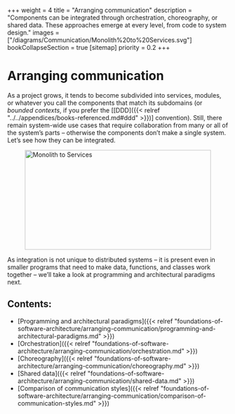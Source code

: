 +++
weight = 4
title = "Arranging communication"
description = "Components can be integrated through orchestration, choreography, or shared data. These approaches emerge at every level, from code to system design."
images = ["/diagrams/Communication/Monolith%20to%20Services.svg"]
bookCollapseSection = true
[sitemap]
  priority = 0.2
+++

# Arranging communication

As a project grows, it tends to become subdivided into services, modules, or whatever you call the components that match its subdomains \(or *bounded contexts*, if you prefer the \[[DDD]({{< relref "../../appendices/books-referenced.md#ddd" >}})\] convention\)\. Still, there remain system\-wide use cases that require collaboration from many or all of the system’s parts – otherwise the components don’t make a single system\. Let’s see how they can be integrated\.

<figure>
<a href="/diagrams/Communication/Monolith%20to%20Services.png">
<picture>
<source srcset="/diagrams/Communication/Monolith%20to%20Services.svg" media="(prefers-color-scheme: light)"/>
<source srcset="/diagrams/Communication/Monolith%20to%20Services.dark.svg" media="(prefers-color-scheme: dark)"/>
<img src="/diagrams/Communication/Monolith%20to%20Services.png" alt="Monolith to Services" loading="lazy" width="1062" height="227" style="width:100%"/>
</picture>
</a>
</figure>

As integration is not unique to distributed systems – it is present even in smaller programs that need to make data, functions, and classes work together – we’ll take a look at programming and architectural paradigms next\.

## Contents:

<nav>

- [Programming and architectural paradigms]({{< relref "foundations-of-software-architecture/arranging-communication/programming-and-architectural-paradigms.md" >}})
- [Orchestration]({{< relref "foundations-of-software-architecture/arranging-communication/orchestration.md" >}})
- [Choreography]({{< relref "foundations-of-software-architecture/arranging-communication/choreography.md" >}})
- [Shared data]({{< relref "foundations-of-software-architecture/arranging-communication/shared-data.md" >}})
- [Comparison of communication styles]({{< relref "foundations-of-software-architecture/arranging-communication/comparison-of-communication-styles.md" >}})

</nav>